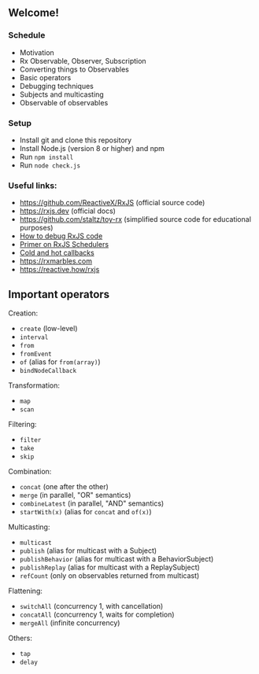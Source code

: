 ## Welcome!

### Schedule

* Motivation
* Rx Observable, Observer, Subscription
* Converting things to Observables
* Basic operators
* Debugging techniques
* Subjects and multicasting
* Observable of observables

### Setup

* Install git and clone this repository
* Install Node.js (version 8 or higher) and npm
* Run `npm install`
* Run `node check.js`

### Useful links:

* https://github.com/ReactiveX/RxJS (official source code)
* https://rxjs.dev (official docs)
* https://github.com/staltz/toy-rx (simplified source code for educational purposes)
* [How to debug RxJS code](https://staltz.com/how-to-debug-rxjs-code.html)
* [Primer on RxJS Schedulers](https://staltz.com/primer-on-rxjs-schedulers.html)
* [Cold and hot callbacks](https://staltz.com/cold-and-hot-callbacks.html)
* https://rxmarbles.com
* https://reactive.how/rxjs

## Important operators

Creation:

* `create` (low-level)
* `interval`
* `from`
* `fromEvent`
* `of` (alias for `from(array)`)
* `bindNodeCallback`

Transformation:

* `map`
* `scan`

Filtering:

* `filter`
* `take`
* `skip`

Combination:

* `concat` (one after the other)
* `merge` (in parallel, "OR" semantics)
* `combineLatest` (in parallel, "AND" semantics)
* `startWith(x)` (alias for `concat` and `of(x)`)

Multicasting:

* `multicast`
* `publish` (alias for multicast with a Subject)
* `publishBehavior` (alias for multicast with a BehaviorSubject)
* `publishReplay` (alias for multicast with a ReplaySubject)
* `refCount` (only on observables returned from multicast)

Flattening:

* `switchAll` (concurrency 1, with cancellation)
* `concatAll` (concurrency 1, waits for completion)
* `mergeAll` (infinite concurrency)

Others:

* `tap`
* `delay`
